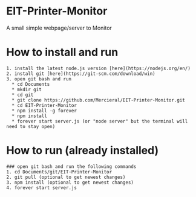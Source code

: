 # EIT-Printer-Monitor
A small simple webpage/server to Monitor 

# How to install and run
```
1. install the latest node.js version [here](https://nodejs.org/en/)
2. install git [here](https://git-scm.com/download/win)
3. open git bash and run
  * cd Documents
  * mkdir git
  * cd git
  * git clone https://github.com/Mercieral/EIT-Printer-Monitor.git
  * cd EIT-Printer-Monitor
  * npm install -g forever
  * npm install
  * forever start server.js (or "node server" but the terminal will need to stay open)
```

  
# How to run (already installed)
```
### open git bash and run the following commands
1. cd Documents/git/EIT-Printer-Monitor
2. git pull (optional to get newest changes)
3. npm install (optional to get newest changes)
4. forever start server.js
```
